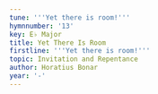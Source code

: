 ```yaml
---
tune: '''Yet there is room!'''
hymnnumber: '13'
key: E♭ Major
title: Yet There Is Room
firstline: '''Yet there is room!'''
topic: Invitation and Repentance
author: Horatius Bonar
year: '-'
---
```

